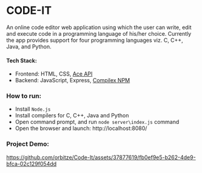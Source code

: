 # CODE-IT
An online code editor web application using which the user can write, edit and execute code in a programming language of his/her choice.
Currently the app provides support for four programming languages viz. C, C++, Java, and Python.

#### Tech Stack:
- Frontend: HTML, CSS, [Ace API](https://ace.c9.io/api/)
- Backend: JavaScript, Express, [Compilex NPM](https://npm.io/package/compilex)

### How to run:

* Install `Node.js`
* Install compilers for C, C++, Java and Python
* Open command prompt, and run `node server\index.js` command
* Open the browser and launch: http://localhost:8080/

<!-- 
#### Snapshots:

<img src="https://github.com/orbitze/misc-img/blob/main/Screenshot%20(345).png?raw=true"
     style="text-align: center; width: 80%;"/>
</br>

<img src="https://github.com/orbitze/misc-img/blob/main/Screenshot%20(346).png?raw=true"
     style="text-align: center; width: 80%;"/>
</br> 
-->

### Project Demo:
https://github.com/orbitze/Code-It/assets/37877619/fb0ef9e5-b262-4de9-bfca-02c129f054dd
